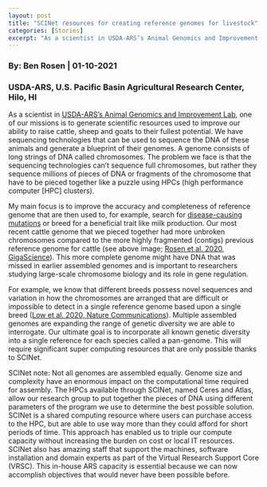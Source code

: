 ```yaml
---
layout: post
title: "SCINet resources for creating reference genomes for livestock"
categories: [Stories]
excerpt: "As a scientist in USDA-ARS’s Animal Genomics and Improvement Lab, one of our missions is to generate scientific resources used to improve our ability to raise cattle, sheep and goats to their fullest potential..."
---
```

### By:  Ben Rosen    |  01-10-2021
### USDA-ARS, U.S. Pacific Basin Agricultural Research Center, Hilo, HI

As a scientist in [USDA-ARS’s Animal Genomics and Improvement Lab](https://www.ars.usda.gov/northeast-area/beltsville-md-barc/beltsville-agricultural-research-center/agil/#:~:text=The%20Animal%20Genomics%20and%20Improvement,their%20health%20and%20productive%20efficiency.), one of our missions is to generate scientific resources used to improve our ability to raise cattle, sheep and goats to their fullest potential. We have sequencing technologies that can be used to sequence the DNA of these animals and generate a blueprint of their genomes. A genome consists of long strings of DNA called chromosomes. The problem we face is that the sequencing technologies can’t sequence full chromosomes, but rather they sequence millions of pieces of DNA or fragments of the chromosome that have to be pieced together like a puzzle using HPCs (high performance computer [HPC] clusters). 

My main focus is to improve the accuracy and completeness of reference genome that are then used to, for example, search for [disease-causing mutations](https://academic.oup.com/gigascience/article/9/4/giaa027/5813919) or breed for a beneficial trait like milk production. Our most recent cattle genome that we pieced together had more unbroken chromosomes compared to the more highly fragmented (contigs) previous reference genome for cattle (see above image; [Rosen et al. 2020, GigaScience](https://academic.oup.com/gigascience/article/9/3/giaa021/5810242)). This more complete genome might have DNA that was missed in earlier assembled genomes and is important to researchers studying large-scale chromosome biology and its role in gene regulation.

For example, we know that different breeds possess novel sequences and variation in how the chromosomes are arranged that are difficult or impossible to detect in a single reference genome based upon a single breed ([Low et al. 2020, Nature Communications](https://www.nature.com/articles/s41467-020-15848-y)). Multiple assembled genomes are expanding the range of genetic diversity we are able to interrogate. Our ultimate goal is to incorporate all known genetic diversity into a single reference for each species called a pan-genome. This will require significant super computing resources that are only possible thanks to SCINet.
 
SCINet note: Not all genomes are assembled equally. Genome size and complexity have an enormous impact on the computational time required for assembly. The HPCs available through SCINet, named Ceres and Atlas, allow our research group to put together the pieces of DNA using different parameters of the program we use to determine the best possible solution. SCINet is a shared computing resource where users can purchase access to the HPC, but are able to use way more than they could afford for short periods of time. This approach has enabled us to triple our compute capacity without increasing the burden on cost or local IT resources. SCINet also has amazing staff that support the machines, software installation and domain experts as part of the Virtual Research Support Core (VRSC). This in-house ARS capacity is essential because we can now accomplish objectives that would never have been possible before.
